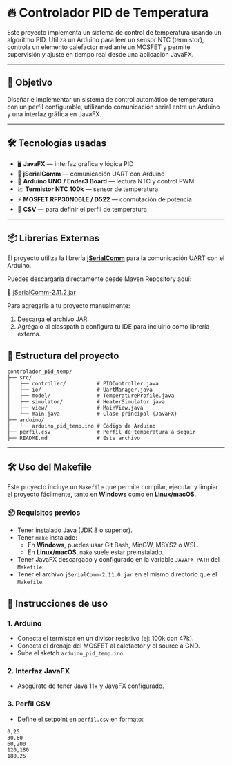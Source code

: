 # 🔥 Controlador PID de Temperatura

Este proyecto implementa un sistema de control de temperatura usando un algoritmo PID. Utiliza un Arduino para leer un sensor NTC (termistor), controla un elemento calefactor mediante un MOSFET y permite supervisión y ajuste en tiempo real desde una aplicación JavaFX.

---

## 📌 Objetivo

Diseñar e implementar un sistema de control automático de temperatura con un perfil configurable, utilizando comunicación serial entre un Arduino y una interfaz gráfica en JavaFX.

---

## 🛠️ Tecnologías usadas

- 🖥️ **JavaFX** — interfaz gráfica y lógica PID  
- 🔌 **jSerialComm** — comunicación UART con Arduino  
- 🔧 **Arduino UNO / Ender3 Board** — lectura NTC y control PWM  
- 📈 **Termistor NTC 100k** — sensor de temperatura  
- ⚡ **MOSFET RFP30N06LE / D522** — conmutación de potencia  
- 📁 **CSV** — para definir el perfil de temperatura  

---
## 📦 Librerías Externas

El proyecto utiliza la librería [**jSerialComm**](https://fazecast.github.io/jSerialComm/) para la comunicación UART con el Arduino.

Puedes descargarla directamente desde Maven Repository aquí:

🔗 [jSerialComm-2.11.2.jar](https://repo1.maven.org/maven2/com/fazecast/jSerialComm/2.11.2/jSerialComm-2.11.2.jar)

Para agregarla a tu proyecto manualmente:
1. Descarga el archivo JAR.
2. Agrégalo al classpath o configura tu IDE para incluirlo como librería externa.

## 📂 Estructura del proyecto

```
controlador_pid_temp/
├── src/
│   ├── controller/          # PIDController.java
│   ├── io/                  # UartManager.java
│   ├── model/               # TemperatureProfile.java
│   ├── simulator/           # HeaterSimulator.java
│   ├── view/                # MainView.java
│   └── main.java            # Clase principal (JavaFX)
├── arduino/
│   └── arduino_pid_temp.ino # Código de Arduino
├── perfil.csv               # Perfil de temperatura a seguir
├── README.md                # Este archivo
```

---
## 🛠️ Uso del Makefile

Este proyecto incluye un `Makefile` que permite compilar, ejecutar y limpiar el proyecto fácilmente, tanto en **Windows** como en **Linux/macOS**.

### 📦 Requisitos previos

- Tener instalado Java (JDK 8 o superior).
- Tener `make` instalado:
  - En **Windows**, puedes usar Git Bash, MinGW, MSYS2 o WSL.
  - En **Linux/macOS**, `make` suele estar preinstalado.
- Tener JavaFX descargado y configurado en la variable `JAVAFX_PATH` del `Makefile`.
- Tener el archivo `jSerialComm-2.11.0.jar` en el mismo directorio que el `Makefile`.

## 🚀 Instrucciones de uso

### 1. Arduino
- Conecta el termistor en un divisor resistivo (ej: 100k con 47k).
- Conecta el drenaje del MOSFET al calefactor y el source a GND.
- Sube el sketch `arduino_pid_temp.ino`.

### 2. Interfaz JavaFX
- Asegúrate de tener Java 11+ y JavaFX configurado.
### 3. Perfil CSV
- Define el setpoint en `perfil.csv` en formato:

```csv
0,25
30,60
60,200
120,180
180,25
```

